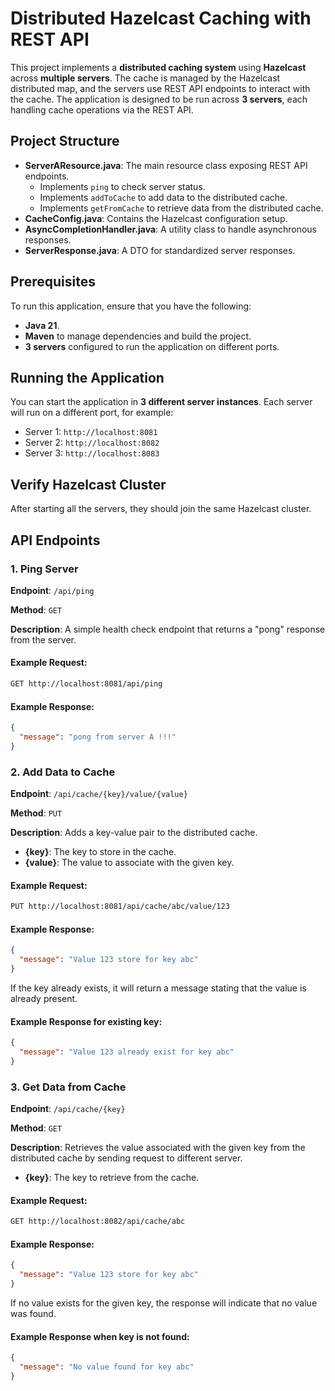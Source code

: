 # Distributed Hazelcast Caching with REST API

This project implements a **distributed caching system** using **Hazelcast** across **multiple servers**.
The cache is managed by the Hazelcast distributed map, and the servers use REST API endpoints to interact with the
cache.
The application is designed to be run across **3 servers**, each handling cache operations via the REST API.

## Project Structure

- **ServerAResource.java**: The main resource class exposing REST API endpoints.
    - Implements `ping` to check server status.
    - Implements `addToCache` to add data to the distributed cache.
    - Implements `getFromCache` to retrieve data from the distributed cache.
- **CacheConfig.java**: Contains the Hazelcast configuration setup.
- **AsyncCompletionHandler.java**: A utility class to handle asynchronous responses.
- **ServerResponse.java**: A DTO for standardized server responses.

## Prerequisites

To run this application, ensure that you have the following:

- **Java 21**.
- **Maven** to manage dependencies and build the project.
- **3 servers** configured to run the application on different ports.

## Running the Application

You can start the application in **3 different server instances**. Each server will run on a different port, for
example:

- Server 1: `http://localhost:8081`
- Server 2: `http://localhost:8082`
- Server 3: `http://localhost:8083`

## Verify Hazelcast Cluster

After starting all the servers, they should join the same Hazelcast cluster.

## API Endpoints

### 1. Ping Server

**Endpoint**: `/api/ping`

**Method**: `GET`

**Description**: A simple health check endpoint that returns a "pong" response from the server.

#### Example Request:

```bash
GET http://localhost:8081/api/ping
```

#### Example Response:

```json
{
  "message": "pong from server A !!!"
}
```

### 2. Add Data to Cache

**Endpoint**: `/api/cache/{key}/value/{value}`

**Method**: `PUT`

**Description**: Adds a key-value pair to the distributed cache.

- **{key}**: The key to store in the cache.
- **{value}**: The value to associate with the given key.

#### Example Request:

```bash
PUT http://localhost:8081/api/cache/abc/value/123
```

#### Example Response:

```json
{
  "message": "Value 123 store for key abc"
}
```

If the key already exists, it will return a message stating that the value is already present.

#### Example Response for existing key:

```json
{
  "message": "Value 123 already exist for key abc"
}
```

### 3. Get Data from Cache

**Endpoint**: `/api/cache/{key}`

**Method**: `GET`

**Description**: Retrieves the value associated with the given key from the distributed cache by sending request to different server.

- **{key}**: The key to retrieve from the cache.

#### Example Request:

```bash
GET http://localhost:8082/api/cache/abc
```

#### Example Response:

```json
{
  "message": "Value 123 store for key abc"
}
```

If no value exists for the given key, the response will indicate that no value was found.

#### Example Response when key is not found:

```json
{
  "message": "No value found for key abc"
}
```
